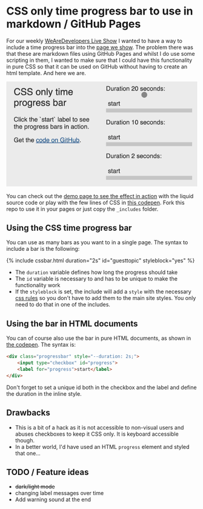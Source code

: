 # CSS only time progress bar to use in markdown / GitHub Pages

For our weekly [WeAreDevelopers Live Show](https://www.wearedevelopers.com/en/live) I wanted to have a way to include a time progress bar into the [page we show](https://devrel.wearedevelopers.com/live/2025-08-27.html). The problem there was that these are markdown files using GitHub Pages and whilst I do use some scripting in them, I wanted to make sure that I could have this functionality in pure CSS so that it can be used on GitHub without having to create an html template. And here we are. 

![Progress bars in action](css-progress-bar.gif)

You can check out the [demo page to see the effect in action](https://codepo8.github.io/css-progress-bar/test.html) with the liquid source code or play with the few lines of CSS in [this codepen](https://codepen.io/codepo8/pen/raOogYe). Fork this repo to use it in your pages or just copy the `_includes` folder.

## Using the CSS time progress bar 

You can use as many bars as you want to in a single page. The syntax to include a bar is the following: 

{​% include cssbar.html duration="2s" id="guesttopic" styleblock="yes" %​}

* The `duration` variable defines how long the progress should take
* The `id` variable is necessary to and has to be unique to make the functionality work
* If the `styleblock` is set, the include will add a `style` with the necessary [css rules](css-progress-bar.css) so you don't have to add them to the main site styles. You only need to do that in one of the includes. 

## Using the bar in HTML documents

You can of course also use the bar in pure HTML documents, as shown in [the codepen](https://codepen.io/codepo8/pen/raOogYe). The syntax is:

```html
<div class="progressbar" style="--duration: 2s;">
    <input type="checkbox" id="progress">
    <label for="progress">start</label>
</div>
```

Don't forget to set a unique id both in the checkbox and the label and define the duration in the inline style.

## Drawbacks

* This is a bit of a hack as it is not accessible to non-visual users and abuses checkboxes to keep it CSS only. It is keyboard accessible though. 
* In a better world, I'd have used an HTML `progress` element and styled that one…

## TODO / Feature ideas

* <del>dark/light mode</del> 
* changing label messages over time
* Add warning sound at the end
